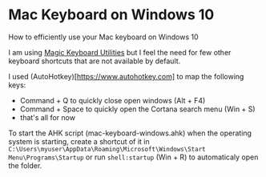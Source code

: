 # Mac Keyboard on Windows 10
How to efficiently use your Mac keyboard on Windows 10

I am using [Magic Keyboard Utilities](https://magicutilities.net/magic-keyboard/features) but I feel the need for few other keyboard shortcuts that are not available by default.

I used (AutoHotkey)[https://www.autohotkey.com] to map the following keys:
- Command + Q to quickly close open windows (Alt + F4)
- Command + Space to quickly open the Cortana search menu (Win + S)
- that's all for now

To start the AHK script (mac-keyboard-windows.ahk) when the operating system is starting, create a shortcut of it in ``C:\Users\myuser\AppData\Roaming\Microsoft\Windows\Start Menu\Programs\Startup`` or run ``shell:startup`` (Win + R) to automaticaly open the folder.